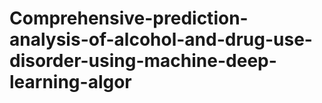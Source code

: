 # Comprehensive-prediction-analysis-of-alcohol-and-drug-use-disorder-using-machine-deep-learning-algor